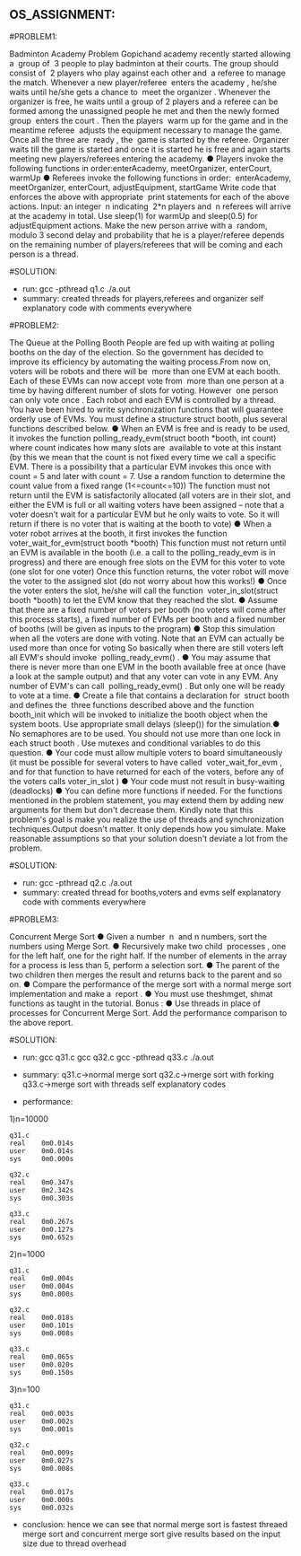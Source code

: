 ## OS_ASSIGNMENT:

#PROBLEM1:

Badminton Academy Problem
Gopichand academy recently started allowing a ​ group of ​ 3 people to play badminton at
their courts. The group should consist of ​ 2 players who play against each other and ​ a
referee to manage the match. Whenever a new player/referee ​ enters the academy​ ,
he/she waits until he/she gets a chance to ​ meet the organizer​ . Whenever the organizer
is free, he waits until a group of 2 players and a referee can be formed among the
unassigned people he met and then the newly formed group ​ enters the court​ . Then the
players ​ warm up for the game and in the meantime referee ​ adjusts the equipment
necessary to manage the game. Once all the three are ​ ready​ , the ​ game is started by
the referee. Organizer waits till the game is started and once it is started he is free and
again starts meeting new players/referees entering the academy.
● Players invoke the following functions in order: ​ enterAcademy, meetOrganizer,
enterCourt, warmUp
● Referees invoke the following functions in order: ​ enterAcademy,
meetOrganizer, enterCourt, adjustEquipment, startGame
Write code that enforces the above with appropriate ​ print statements for each of the
above actions.
Input: an integer ​ n indicating ​ 2*n players and ​ n referees will arrive at the academy in
total. Use sleep(1) for warmUp and sleep(0.5) for adjustEquipment actions. Make the
new person arrive with a ​ random, modulo 3 second delay and probability that he is a
player/referee depends on the remaining number of players/referees that will be coming
and each person is a thread.

#SOLUTION:

- run:
    gcc -pthread q1.c
    ./a.out
- summary:
    created threads for players,referees and organizer
    self explanatory code with comments everywhere

#PROBLEM2:

The Queue at the Polling Booth
People are fed up with waiting at polling booths on the day of the election. So the
government has decided to improve its efficiency by automating the waiting process.From now on, voters will be robots and there will be ​ more than one EVM at each
booth. Each of these EVMs can now accept vote from ​ more than one person at a time
by having different number of slots for voting. However ​ one person can only vote
once​ . Each robot and each EVM is controlled by a thread. You have been hired to write
synchronization functions that will guarantee orderly use of EVMs. You must define a
structure struct booth, plus several functions described below.
● When an EVM is free and is ready to be used, it invokes the function
polling_ready_evm(struct booth *booth, int count) where count indicates how
many slots are ​ available to vote at this instant (by this we mean that the count
is not fixed every time we call a specific EVM. There is a possibility that a
particular EVM invokes this once with count = 5 and later with count = 7. Use a
random function to determine the count value from a fixed range
(1<=count<=10)) The function must not return until the EVM is satisfactorily
allocated (all voters are in their slot, and either the EVM is full or all waiting voters
have been assigned – note that a voter doesn’t wait for a particular EVM but he
only waits to vote. So it will return if there is no voter that is waiting at the booth
to vote)
● When a voter robot arrives at the booth, it first invokes the function
voter_wait_for_evm(struct booth *booth) This function must not return until an
EVM is available in the booth (i.e. a call to the ​ polling_ready_evm is in
progress) and there are enough free slots on the EVM for this voter to vote (one
slot for one voter) Once this function returns, the voter robot will move the voter
to the assigned slot (do not worry about how this works!)
● Once the voter enters the slot, he/she will call the function ​ voter_in_slot(struct
booth *booth)​ to let the EVM know that they reached the slot.
● Assume that there are a fixed number of voters per booth (no voters will come
after this process starts), a fixed number of EVMs per booth and a fixed number
of booths (will be given as inputs to the program)
● Stop this simulation when all the voters are done with voting. Note that an EVM
can actually be used more than once for voting So basically when there are still
voters left all EVM's should invoke ​ polling_ready_evm()​ .
● You may assume that there is never more than one EVM in the booth available
free at once (have a look at the sample output) and that any voter can vote in any
EVM. Any number of EVM's can call ​ polling_ready_evm()​ . But only one will be
ready to vote at a time.
● Create a file that contains a declaration for ​ struct booth and defines the ​ three
functions described above and the function ​ booth_init which will be invoked to
initialize the booth object when the system boots. Use appropriate small delays
(sleep()) for the simulation.● No semaphores are to be used. You should not use more than one lock in each
struct booth​ . Use mutexes and conditional variables to do this question.
● Your code must allow multiple voters to board simultaneously (it must be
possible for several voters to have called ​ voter_wait_for_evm​ , and for that
function to have returned for each of the voters, before any of the voters calls
voter_in_slot​ )
● Your code must not result in busy-waiting (deadlocks)
● You can define more functions if needed. For the functions mentioned in the
problem statement, you may extend them by adding new arguments for them but
don't decrease them.
Kindly note that this problem's goal is make you realize the use of threads and
synchronization techniques.Output doesn't matter. It only depends how you simulate.
Make reasonable assumptions so that your solution doesn't deviate a lot from the
problem.

#SOLUTION:

- run:
    gcc -pthread q2.c
    ./a.out
- summary:
    created thread for booths,voters and evms
    self explanatory code with comments everywhere

#PROBLEM3:

Concurrent Merge Sort
● Given a number ​ n ​ and n numbers, sort the numbers using Merge Sort.
● Recursively make two child ​ processes​ , one for the left half, one for the right half.
If the number of elements in the array for a process is less than 5, perform a
selection sort.
● The parent of the two children then merges the result and returns back to the
parent and so on.
● Compare the performance of the merge sort with a normal merge sort
implementation and make a ​ report​ .
● You must use the ​ shmget, shmat​ functions as taught in the tutorial.
Bonus​ :
● Use threads in place of processes for Concurrent Merge Sort. Add the
performance comparison to the above report.

#SOLUTION:

- run:
    gcc q31.c
    gcc q32.c
    gcc -pthread q33.c
    ./a.out

- summary:
    q31.c->normal merge sort
    q32.c->merge sort with forking
    q33.c->merge sort with threads
    self explanatory codes

- performance:

1)n=10000

    q31.c
    real	0m0.014s
    user	0m0.014s
    sys	    0m0.000s

    q32.c
    real	0m0.347s
    user	0m2.342s
    sys	    0m0.303s

    q33.c
    real	0m0.267s
    user	0m0.127s
    sys	    0m0.652s

2)n=1000

    q31.c
    real	0m0.004s
    user	0m0.004s
    sys	    0m0.000s

    q32.c
    real	0m0.018s
    user	0m0.101s
    sys	    0m0.008s

    q33.c
    real	0m0.065s
    user	0m0.020s
    sys	    0m0.150s

3)n=100

    q31.c
    real	0m0.003s
    user	0m0.002s
    sys	    0m0.001s

    q32.c
    real	0m0.009s
    user	0m0.027s
    sys	    0m0.008s

    q33.c
    real	0m0.017s
    user	0m0.000s
    sys	    0m0.032s

- conclusion:
    hence we can see that normal merge sort is fastest
    threaed merge sort and concurrent merge sort give results based on the input size due to thread overhead